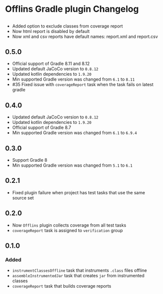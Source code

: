 # Offlins Gradle plugin Changelog

## <!-- NEXT RELEASE -->
- Added option to exclude classes from coverage report
- Now html report is disabled by default
- Now xml and csv reports have default names: report.xml and report.csv 


## 0.5.0
- Official support of Gradle 8.11 and 8.12
- Updated default JaCoCo version to `0.8.12`
- Updated kotlin dependencies to `1.9.20`
- Min supported Gradle version was changed from `6.1` to `8.11`
- #35 Fixed issue with `coverageReport` task when the task fails on latest gradle


## 0.4.0

- Updated default JaCoCo version to `0.8.12`
- Updated kotlin dependencies to `1.9.20`
- Official support of Gradle 8.7
- Min supported Gradle version was changed from `6.1` to `6.9.4`


## 0.3.0

- Support Gradle 8
- Min supported Gradle version was changed from `5.1` to `6.1`


## 0.2.1

- Fixed plugin failure when project has test tasks that use the same source set


## 0.2.0

- Now `Offlins` plugin collects coverage from all test tasks
- `coverageReport` task is assigned to `verification` group


## 0.1.0

### Added

- `instrumentClassesOffline` task that instruments `.class` files offline
- `assembleInstrumentedJar` task that creates `jar` from instrumented classes
- `coverageReport` task that builds coverage reports

